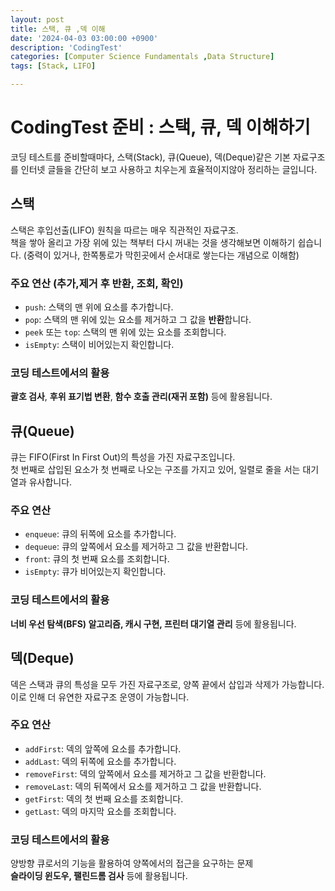 ```yaml
---
layout: post
title: 스택, 큐 ,덱 이해
date: '2024-04-03 03:00:00 +0900'
description: 'CodingTest'
categories: [Computer Science Fundamentals ,Data Structure]
tags: [Stack, LIFO]

---
```

# CodingTest 준비 : 스택, 큐, 덱 이해하기

코딩 테스트를 준비할때마다, 스택(Stack), 큐(Queue), 덱(Deque)같은 기본 자료구조를 인터넷 글들을 간단히 보고 사용하고 치우는게 효율적이지않아 정리하는 글입니다.

## 스택

스택은 후입선출(LIFO) 원칙을 따르는 매우 직관적인 자료구조. <br>
책을 쌓아 올리고 가장 위에 있는 책부터 다시 꺼내는 것을 생각해보면 이해하기 쉽습니다.
(중력이 있거나, 한쪽통로가 막힌곳에서 순서대로 쌓는다는 개념으로 이해함)

### 주요 연산 (추가,제거 후 반환, 조회, 확인)
- `push`: 스택의 맨 위에 요소를 추가합니다.
- `pop`: 스택의 맨 위에 있는 요소를 제거하고 그 값을 **반환**합니다.
- `peek` 또는 `top`: 스택의 맨 위에 있는 요소를 조회합니다.
- `isEmpty`: 스택이 비어있는지 확인합니다.


### 코딩 테스트에서의 활용
**괄호 검사**, **후위 표기법 변환**, **함수 호출 관리(재귀 포함)** 등에 활용됩니다.

## 큐(Queue)
큐는 FIFO(First In First Out)의 특성을 가진 자료구조입니다. <br>
첫 번째로 삽입된 요소가 첫 번째로 나오는 구조를 가지고 있어, 일렬로 줄을 서는 대기열과 유사합니다.

### 주요 연산
- `enqueue`: 큐의 뒤쪽에 요소를 추가합니다.
- `dequeue`: 큐의 앞쪽에서 요소를 제거하고 그 값을 반환합니다.
- `front`: 큐의 첫 번째 요소를 조회합니다.
- `isEmpty`: 큐가 비어있는지 확인합니다.

### 코딩 테스트에서의 활용
**너비 우선 탐색(BFS) 알고리즘, 캐시 구현, 프린터 대기열 관리** 등에 활용됩니다.


## 덱(Deque)

덱은 스택과 큐의 특성을 모두 가진 자료구조로, 양쪽 끝에서 삽입과 삭제가 가능합니다. <br>이로 인해 더 유연한 자료구조 운영이 가능합니다.

### 주요 연산
- `addFirst`: 덱의 앞쪽에 요소를 추가합니다.
- `addLast`: 덱의 뒤쪽에 요소를 추가합니다.
- `removeFirst`: 덱의 앞쪽에서 요소를 제거하고 그 값을 반환합니다.
- `removeLast`: 덱의 뒤쪽에서 요소를 제거하고 그 값을 반환합니다.
- `getFirst`: 덱의 첫 번째 요소를 조회합니다.
- `getLast`: 덱의 마지막 요소를 조회합니다.

### 코딩 테스트에서의 활용
양방향 큐로서의 기능을 활용하여 양쪽에서의 접근을 요구하는 문제
<br> 
**슬라이딩 윈도우, 팰린드롬 검사** 등에 활용됩니다.